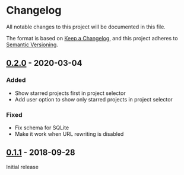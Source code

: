 # Changelog

All notable changes to this project will be documented in this file.

The format is based on [Keep a Changelog](https://keepachangelog.com/en/1.0.0/),
and this project adheres to [Semantic Versioning](https://semver.org/spec/v2.0.0.html).

## [0.2.0] - 2020-03-04

### Added

- Show starred projects first in project selector
- Add user option to show only starred projects in project selector

### Fixed

- Fix schema for SQLite
- Make it work when URL rewriting is disabled

## [0.1.1] - 2018-09-28

Initial release

[0.2.0]: https://github.com/biblibre/kanboard-plugin-StarredProjects/compare/v0.1.1...v0.2.0
[0.1.1]: https://github.com/biblibre/kanboard-plugin-StarredProjects/releases/tag/v0.1.1
